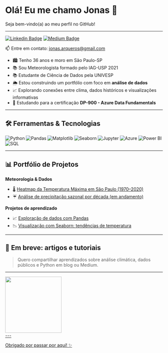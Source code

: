 # Olá! Eu me chamo Jonas 👋  
Seja bem-vindo(a) ao meu perfil no GitHub!

---

[![Linkedin Badge](https://img.shields.io/badge/LinkedIn-0077B5?style=for-the-badge&logo=linkedin&logoColor=white
)](https://www.linkedin.com/in/jonas-guitart-guimaraes-de-arqueros-e-ribeiro/)
[![Medium Badge](https://img.shields.io/badge/Medium-12100E?style=for-the-badge&logo=medium&logoColor=white
)](https://medium.com/@jonas.arqueros)

📫 Entre em contato: [jonas.arqueros@gmail.com](mailto:jonas.arqueros@gmail.com)


- 🏙️ Tenho 36 anos e moro em São Paulo-SP
- 📚 Sou Meteorologista formado pelo IAG-USP 2021
- 📚 Estudante de Ciência de Dados pela UNIVESP 
- 🌦️ Estou construindo um portfólio com foco em **análise de dados**  
- 📈 Explorando conexões entre clima, dados históricos e visualizações informativas  
- 🎯 Estudando para a certificação **DP-900 - Azure Data Fundamentals**

---

## 🛠️ Ferramentas & Tecnologias

![Python](https://img.shields.io/badge/-Python-3776AB?style=flat&logo=python&logoColor=white)
![Pandas](https://img.shields.io/badge/-Pandas-150458?style=flat&logo=pandas)
![Matplotlib](https://img.shields.io/badge/-Matplotlib-11557C?style=flat&logo=matplotlib&logoColor=white)
![Seaborn](https://img.shields.io/badge/-Seaborn-268BD2?style=flat)
![Jupyter](https://img.shields.io/badge/-Jupyter-F37626?style=flat&logo=jupyter)
![Azure](https://img.shields.io/badge/-Azure-0089D6?style=flat&logo=microsoft-azure&logoColor=white)
![Power BI](https://img.shields.io/badge/-Power%20BI-F2C811?style=flat&logo=powerbi&logoColor=black)
![SQL](https://img.shields.io/badge/-SQL-4479A1?style=flat&logo=sql&logoColor=white)

---

## 📊 Portfólio de Projetos

**Meteorologia & Dados**
- 🌡️ [Heatmap da Temperatura Máxima em São Paulo (1970–2020)](link-do-projeto)
- ☔ [Análise de precipitação sazonal por década (em andamento)](link-do-projeto)

**Projetos de aprendizado**
- 📈 [Exploração de dados com Pandas](link-do-projeto)
- 📉 [Visualização com Seaborn: tendências de temperatura](link-do-projeto)

---

## 📝 Em breve: artigos e tutoriais
> Quero compartilhar aprendizados sobre análise climática, dados públicos e Python em blog ou Medium.

---

<div>
<a href="https://github.com/jonas-arqueros">
<img loading="lazy" height="180em" src="https://github-readme-stats.vercel.app/api/top-langs/?username=jonas-arqueros&layout=compact&langs_count=7&theme=dracula"/>
</div>
---

Obrigado por passar por aqui! ✨
